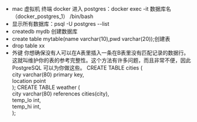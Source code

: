 * mac 虚拟机 终端 docker 进入 postgres：docker exec -it 数据库名（docker_postgres_1） /bin/bash
* 显示所有数据库：psql -U postgres --list
* createdb mydb 创建数据库
* create table mytable(name varchar(10),pwd varchar(20));创建表
* drop table xx
* 外键 你想确保没有人可以在A表里插入一条在B表里没有匹配记录的数据行。这就叫维护你的表的参考完整性。这个方法有许多问题，而且非常不便，因此 PostgreSQL 可以为你做这些。
CREATE TABLE cities (                           <br>
        city            varchar(80) primary key,<br>
        location        point                   <br>
);
CREATE TABLE weather (							<br>
        city            varchar(80) references cities(city),	<br>
        temp_lo         int,									<br>
        temp_hi         int,									<br>
);																<br>
